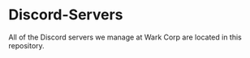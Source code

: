 # Discord-Servers
All of the Discord servers we manage at Wark Corp are located in this repository.
